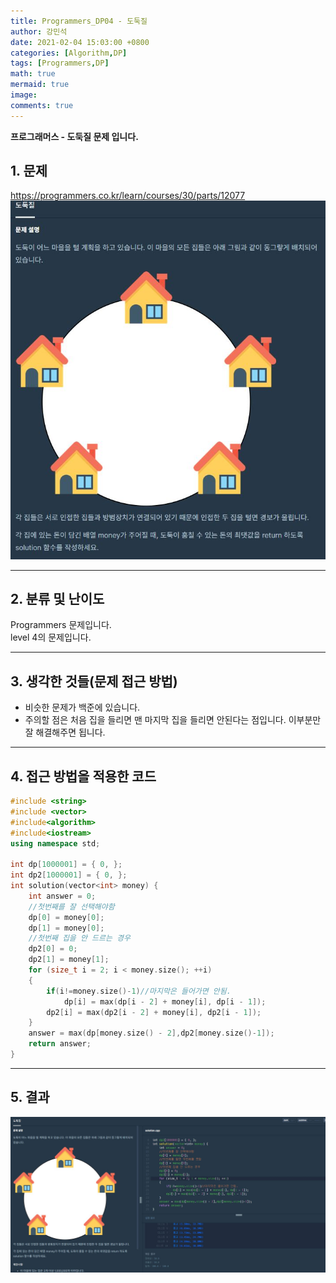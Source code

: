 ```yaml
---
title: Programmers_DP04 - 도둑질
author: 강민석
date: 2021-02-04 15:03:00 +0800
categories: [Algorithm,DP]
tags: [Programmers,DP]
math: true
mermaid: true
image: 
comments: true
---
```


**프로그래머스 - 도둑질 문제 입니다.**

## 1. 문제
<https://programmers.co.kr/learn/courses/30/parts/12077>
![](/assets/img/sample/Programmers/DP04/Problem.JPG)  



-----  

## 2. 분류 및 난이도

Programmers 문제입니다.  
level 4의 문제입니다.  

-----  

## 3. 생각한 것들(문제 접근 방법)

- 비슷한 문제가 백준에 있습니다. 
- 주의할 점은 처음 집을 들리면 맨 마지막 집을 들리면 안된다는 점입니다. 이부분만 잘 해결해주면 됩니다.

-----  

## 4. 접근 방법을 적용한 코드

```c++
#include <string>
#include <vector>
#include<algorithm>
#include<iostream>
using namespace std;

int dp[1000001] = { 0, };
int dp2[1000001] = { 0, };
int solution(vector<int> money) {
    int answer = 0;
    //첫번째를 잘 선택해야함 
    dp[0] = money[0];
    dp[1] = money[0];
    //첫번째 집을 안 드르는 경우
    dp2[0] = 0;
    dp2[1] = money[1];
    for (size_t i = 2; i < money.size(); ++i)
    {
        if(i!=money.size()-1)//마지막은 들어가면 안됨.
            dp[i] = max(dp[i - 2] + money[i], dp[i - 1]);
        dp2[i] = max(dp2[i - 2] + money[i], dp2[i - 1]);
    }
    answer = max(dp[money.size() - 2],dp2[money.size()-1]);
    return answer;
}
```
-----

## 5. 결과

![](/assets/img/sample/Programmers/DP04/result.JPG)  













 
